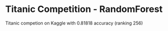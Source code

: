 # Titanic Competition - RandomForest
 Titanic competion on Kaggle with 0.81818 accuracy (ranking 256)
